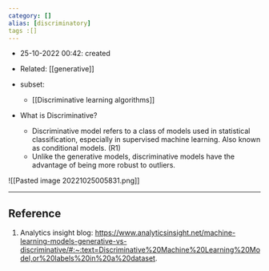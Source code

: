 ```yaml
---
category: []
alias: [discriminatory]
tags :[]
---
```


- 25-10-2022 00:42: created

- Related: [[generative]]

- subset:
	- [[Discriminative learning algorithms]]

- What is Discriminative?
	- Discriminative model refers to a class of models used in statistical classification, especially in supervised machine learning. Also known as conditional models. (R1)
	- Unlike the generative models, discriminative models have the advantage of being more robust to outliers. 

![[Pasted image 20221025005831.png]]

---
## Reference

1. Analytics insight blog: https://www.analyticsinsight.net/machine-learning-models-generative-vs-discriminative/#:~:text=Discriminative%20Machine%20Learning%20Model,or%20labels%20in%20a%20dataset.